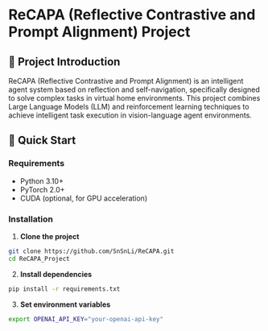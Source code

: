 # ReCAPA (Reflective Contrastive and Prompt Alignment) Project

## 📖 Project Introduction

ReCAPA (Reflective Contrastive and Prompt Alignment) is an intelligent agent system based on reflection and self-navigation, specifically designed to solve complex tasks in virtual home environments. This project combines Large Language Models (LLM) and reinforcement learning techniques to achieve intelligent task execution in vision-language agent environments.

## 🚀 Quick Start

### Requirements

- Python 3.10+
- PyTorch 2.0+
- CUDA (optional, for GPU acceleration)

### Installation

1. **Clone the project**
```bash
git clone https://github.com/SnSnLi/ReCAPA.git
cd ReCAPA_Project
```

2. **Install dependencies**
```bash
pip install -r requirements.txt
```

3. **Set environment variables**
```bash
export OPENAI_API_KEY="your-openai-api-key"
```
